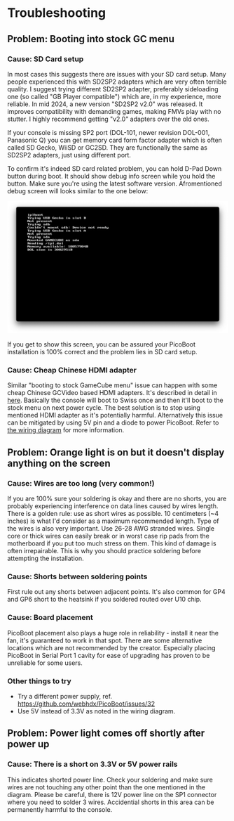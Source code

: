 # Troubleshooting

## Problem: Booting into stock GC menu

### Cause: SD Card setup
In most cases this suggests there are issues with your SD card setup. Many people experienced this with SD2SP2 adapters which are very often terrible quality. I suggest trying different SD2SP2 adapter, preferably sideloading one (so called "GB Player compatible") which are, in my experience, more reliable. In mid 2024, a new version "SD2SP2 v2.0" was released. It improves compatibility with demanding games, making FMVs play with no stutter. I highly recommend getting "v2.0" adapters over the old ones.

If your console is missing SP2 port (DOL-101, newer revision DOL-001, Panasonic Q) you can get memory card form factor adapter which is often called SD Gecko, WiiSD or GC2SD. They are functionally the same as SD2SP2 adapters, just using different port.

To confirm it's indeed SD card related problem, you can hold D-Pad Down button during boot. It should show debug info screen while you hold the button. Make sure you're using the latest software version. Afromentioned debug screen will looks similar to the one below:

![IPLBoot debug output](/img/picoboot/iplboot_debug_output.png)

If you get to show this screen, you can be assured your PicoBoot installation is 100% correct and the problem lies in SD card setup. 

### Cause: Cheap Chinese HDMI adapter

Similar "booting to stock GameCube menu" issue can happen with some cheap Chinese GCVideo based HDMI adapters. It's described in detail in [here](https://github.com/ikorb/gcvideo/pull/123). Basically the console will boot to Swiss once and then it'll boot to the stock menu on next power cycle. The best solution is to stop using mentioned HDMI adapter as it's potentially harmful. Alternatively this issue can be mitigated by using 5V pin and a diode to power PicoBoot. Refer to [the wiring diagram](https://github.com/webhdx/PicoBoot/blob/main/assets/Wiring%20diagram.jpg) for more information. 

## Problem: Orange light is on but it doesn't display anything on the screen

### Cause: Wires are too long (very common!)

If you are 100% sure your soldering is okay and there are no shorts, you are probably experiencing interference on data lines caused by wires length. There is a golden rule: use as short wires as possible. 10 centimeters (~4 inches) is what I'd consider as a maximum recommended length. Type of the wires is also very important. Use 26-28 AWG stranded wires. Single core or thick wires can easily break or in worst case rip pads from the motherboard if you put too much stress on them. This kind of damage is often irrepairable. This is why you should practice soldering before attempting the installation. 

### Cause: Shorts between soldering points

First rule out any shorts between adjacent points. It's also common for GP4 and GP6 short to the heatsink if you soldered routed over U10 chip.

### Cause: Board placement 

PicoBoot placement also plays a huge role in reliability - install it near the fan, it's guaranteed to work in that spot. There are some alternative locations which are not recommended by the creator. Especially placing PicoBoot in Serial Port 1 cavity for ease of upgrading has proven to be unreliable for some users.

### Other things to try

- Try a different power supply, ref. https://github.com/webhdx/PicoBoot/issues/32
- Use 5V instead of 3.3V as noted in the wiring diagram.

## Problem: Power light comes off shortly after power up

### Cause: There is a short on 3.3V or 5V power rails

This indicates shorted power line. Check your soldering and make sure wires are not touching any other point than the one mentioned in the diagram. Please be careful, there is 12V power line on the SP1 connector where you need to solder 3 wires. Accidential shorts in this area can be permanently harmful to the console.

